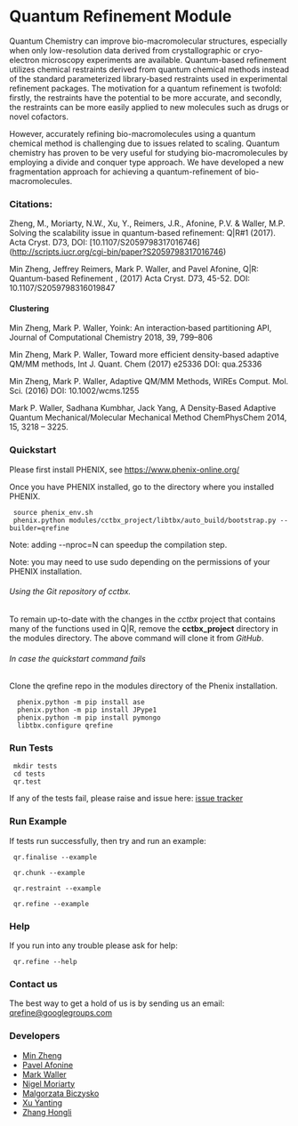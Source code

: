 # Quantum Refinement Module


Quantum Chemistry can improve bio-macromolecular structures,
especially when only low-resolution data derived from crystallographic
or cryo-electron microscopy experiments are available. Quantum-based
refinement utilizes chemical restraints derived from quantum chemical
methods instead of the standard parameterized library-based restraints
used in experimental refinement packages. The motivation for a quantum
refinement is twofold: firstly, the restraints have the potential to
be more accurate, and secondly, the restraints can be more easily
applied to new molecules such as drugs or novel cofactors.

However, accurately refining bio-macromolecules using a quantum
chemical method is challenging due to issues related to
scaling. Quantum chemistry has proven to be very useful for studying
bio-macromolecules by employing a divide and conquer type approach. We
have developed a new fragmentation approach for achieving a
quantum-refinement of bio-macromolecules.

### Citations:

Zheng, M., Moriarty, N.W., Xu, Y., Reimers, J.R., Afonine, P.V. & Waller, M.P. 
Solving the scalability issue in quantum-based refinement: Q|R#1
(2017). Acta Cryst. D73, 
DOI: [10.1107/S2059798317016746] (http://scripts.iucr.org/cgi-bin/paper?S2059798317016746)

Min Zheng, Jeffrey Reimers, Mark P. Waller, and Pavel Afonine,
Q|R: Quantum-based Refinement , 
(2017) Acta Cryst. D73, 45-52.
DOI: 10.1107/S2059798316019847


#### Clustering

Min Zheng, Mark P. Waller, Yoink: An interaction‐based partitioning API,
Journal of Computational Chemistry 2018, 39, 799–806 

Min Zheng, Mark P. Waller, Toward more efficient density-based
adaptive QM/MM methods, Int J. Quant. Chem (2017) e25336 DOI:
qua.25336

Min Zheng, Mark P. Waller, Adaptive QM/MM Methods, WIREs
Comput. Mol. Sci. (2016) DOI: 10.1002/wcms.1255

Mark P. Waller, Sadhana Kumbhar, Jack Yang,
A Density‐Based Adaptive Quantum Mechanical/Molecular Mechanical Method
ChemPhysChem 2014, 15, 3218 – 3225. 

### Quickstart

Please first install PHENIX, see https://www.phenix-online.org/
 
Once you have PHENIX installed, go to the directory where you installed PHENIX.

```
 source phenix_env.sh
 phenix.python modules/cctbx_project/libtbx/auto_build/bootstrap.py --builder=qrefine
 ```
 Note: adding --nproc=N can speedup the compilation step.

 Note: you may need to use sudo depending on the permissions of your PHENIX installation.

 ###### Using the Git repository of *cctbx*.

To remain up-to-date with the changes in the *cctbx* project that contains many
of the functions used in Q|R, remove the **cctbx_project** directory in the
modules directory. The above command will clone it from *GitHub*.

 ###### In case the quickstart command fails

 Clone the qrefine repo in the modules directory of the Phenix installation.
```
  phenix.python -m pip install ase
  phenix.python -m pip install JPype1
  phenix.python -m pip install pymongo
  libtbx.configure qrefine
```

 ### Run Tests 

``` 
 mkdir tests
 cd tests
 qr.test
```
If any of the tests fail, please raise and issue here: [issue tracker](https://github.com/qrefine/qr-core/issues)

### Run Example 

If tests run successfully, then try and run an example: 


```
 qr.finalise --example
``` 

```
 qr.chunk --example
``` 
 
```
 qr.restraint --example
```

```
 qr.refine --example
```

### Help 

If you run into any trouble please ask for help:
```
 qr.refine --help
```

### Contact us 

The best way to get a hold of us is by sending us an email: qrefine@googlegroups.com


### Developers

* [Min Zheng](https://github.com/zhengmin317)
* [Pavel Afonine](https://github.com/pafonine)
* [Mark Waller](https://github.com/mpwaller)
* [Nigel Moriarty](https://github.com/nwmoriarty)
* [Malgorzata Biczysko](https://github.com/biczysko)
* [Xu Yanting](https://github.com/yanting0928)
* [Zhang Hongli](https://github.com/zhangholly)




